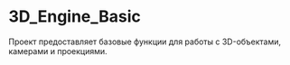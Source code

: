 # 3D_Engine_Basic
Проект предоставляет базовые функции для работы с 3D-объектами, камерами и проекциями.
